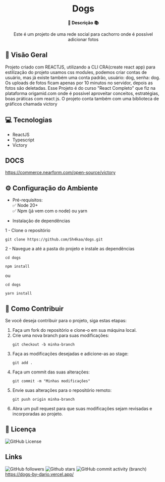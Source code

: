 <h1 align="center">Dogs</h1>



<div align="center">
  <strong>🚀 Descrição 📚</strong>
</div>

<div align="center">
  <p>Este é um projeto de uma rede social para cachorro onde é possível adicionar fotos</p>
</div>

## 🔭 Visão Geral

Projeto criado com REACTJS, utilizando a CLI CRA(create react app) para estilização do projeto usamos css modules, podemos criar contas de usuário, mas já existe também uma conta padrão, usuário: dog, senha: dog. Os uploads de fotos ficam apenas por 10 minutos no servidor, depois as fotos são deletadas.
Esse Projeto é do curso "React Completo" que fiz na plataforma origamid.com onde é possivel aproveitar conceitos, estratégias, boas práticas com react js. O projeto conta também com uma biblioteca de gráficos chamada victory

## 💻 Tecnologias

- ReactJS
- Typescript
- Victory
  
## DOCS
https://commerce.nearform.com/open-source/victory

## ⚙️ Configuração do Ambiente
- Pré-requisitos: <br>
✅ Node 20+ </br>
✅ Npm (já vem com o node) ou yarn

- Instalação de dependências </br>

1 - Clone o repositório
```
git clone https://github.com/Sh4kaa/dogs.git
```

2 - Navegue a até a pasta do projeto e instale as dependências
```
cd dogs
```
```
npm install
```
ou
```
cd dogs
```
```
yarn install
```
## 🤝 Como Contribuir

Se você deseja contribuir para o projeto, siga estas etapas:

1. Faça um fork do repositório e clone-o em sua máquina local.
2. Crie uma nova branch para suas modificações:
   ```
   git checkout -b minha-branch
   ```
3. Faça as modificações desejadas e adicione-as ao stage:
   ```
   git add .
   ```
4. Faça um commit das suas alterações:
   ```
   git commit -m "Minhas modificações"
   ```
5. Envie suas alterações para o repositório remoto:
   ```
   git push origin minha-branch
   ```
6. Abra um pull request para que suas modificações sejam revisadas e incorporadas ao projeto.

## 📄 Licença

![GitHub License](https://img.shields.io/github/license/Sh4kaa/fintech?logo=github&logoSize=auto&labelColor=4B0082)
## Links
![GitHub followers](https://img.shields.io/github/followers/Sh4kaa)
![Github stars](https://img.shields.io/github/stars/Sh4kaa/dogs)
![GitHub commit activity (branch)](https://img.shields.io/github/commit-activity/t/Sh4kaa/dogs/main) </br>
https://dogs-by-dario.vercel.app/






